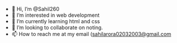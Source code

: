 - 👋 Hi, I’m @Sahil260
- 👀 I’m interested in web development
- 🌱 I’m currently learning html and css
- 💞️ I’m looking to collaborate on noting.
- 📫 How to reach me at my email (sahilarora02032003@gmail.com

<!---
Sahil260/Sahil260 is a ✨ special ✨ repository because its `README.md` (this file) appears on your GitHub profile.
You can click the Preview link to take a look at your changes.
--->
